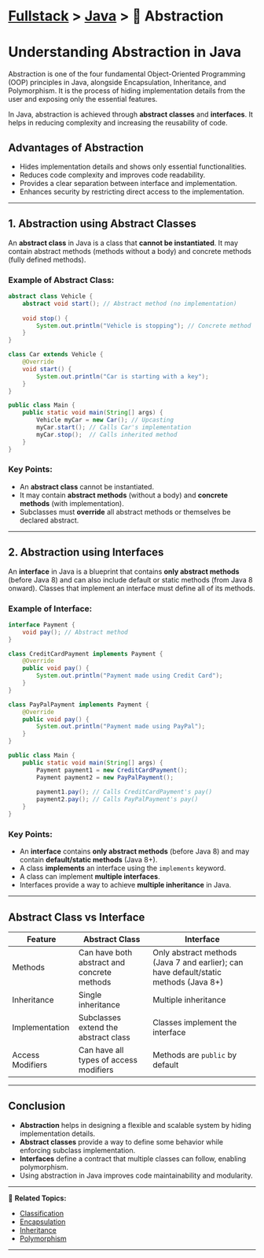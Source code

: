 # [Fullstack](../../) > [Java](../) > 🎨 Abstraction

# Understanding Abstraction in Java

Abstraction is one of the four fundamental Object-Oriented Programming (OOP) principles in Java, alongside Encapsulation, Inheritance, and Polymorphism. It is the process of hiding implementation details from the user and exposing only the essential features.

In Java, abstraction is achieved through **abstract classes** and **interfaces**. It helps in reducing complexity and increasing the reusability of code.

## **Advantages of Abstraction**
- Hides implementation details and shows only essential functionalities.
- Reduces code complexity and improves code readability.
- Provides a clear separation between interface and implementation.
- Enhances security by restricting direct access to the implementation.

---

## **1. Abstraction using Abstract Classes**
An **abstract class** in Java is a class that **cannot be instantiated**. It may contain abstract methods (methods without a body) and concrete methods (fully defined methods).

### **Example of Abstract Class:**
```java
abstract class Vehicle {
    abstract void start(); // Abstract method (no implementation)
    
    void stop() {
        System.out.println("Vehicle is stopping"); // Concrete method
    }
}

class Car extends Vehicle {
    @Override
    void start() {
        System.out.println("Car is starting with a key");
    }
}

public class Main {
    public static void main(String[] args) {
        Vehicle myCar = new Car(); // Upcasting
        myCar.start(); // Calls Car's implementation
        myCar.stop();  // Calls inherited method
    }
}
```
### **Key Points:**
- An **abstract class** cannot be instantiated.
- It may contain **abstract methods** (without a body) and **concrete methods** (with implementation).
- Subclasses must **override** all abstract methods or themselves be declared abstract.

---

## **2. Abstraction using Interfaces**
An **interface** in Java is a blueprint that contains **only abstract methods** (before Java 8) and can also include default or static methods (from Java 8 onward). Classes that implement an interface must define all of its methods.

### **Example of Interface:**
```java
interface Payment {
    void pay(); // Abstract method
}

class CreditCardPayment implements Payment {
    @Override
    public void pay() {
        System.out.println("Payment made using Credit Card");
    }
}

class PayPalPayment implements Payment {
    @Override
    public void pay() {
        System.out.println("Payment made using PayPal");
    }
}

public class Main {
    public static void main(String[] args) {
        Payment payment1 = new CreditCardPayment();
        Payment payment2 = new PayPalPayment();
        
        payment1.pay(); // Calls CreditCardPayment's pay()
        payment2.pay(); // Calls PayPalPayment's pay()
    }
}
```
### **Key Points:**
- An **interface** contains **only abstract methods** (before Java 8) and may contain **default/static methods** (Java 8+).
- A class **implements** an interface using the `implements` keyword.
- A class can implement **multiple interfaces**.
- Interfaces provide a way to achieve **multiple inheritance** in Java.

---

## **Abstract Class vs Interface**
| Feature | Abstract Class | Interface |
|---------|---------------|-----------|
| Methods | Can have both abstract and concrete methods | Only abstract methods (Java 7 and earlier); can have default/static methods (Java 8+) |
| Inheritance | Single inheritance | Multiple inheritance |
| Implementation | Subclasses extend the abstract class | Classes implement the interface |
| Access Modifiers | Can have all types of access modifiers | Methods are `public` by default |

---

## **Conclusion**
- **Abstraction** helps in designing a flexible and scalable system by hiding implementation details.
- **Abstract classes** provide a way to define some behavior while enforcing subclass implementation.
- **Interfaces** define a contract that multiple classes can follow, enabling polymorphism.
- Using abstraction in Java improves code maintainability and modularity.

---

🔗 **Related Topics:**
- [Classification](../classification)
- [Encapsulation](../encapsulation/)
- [Inheritance](../inheritance)
- [Polymorphism](../polymorphism)

---